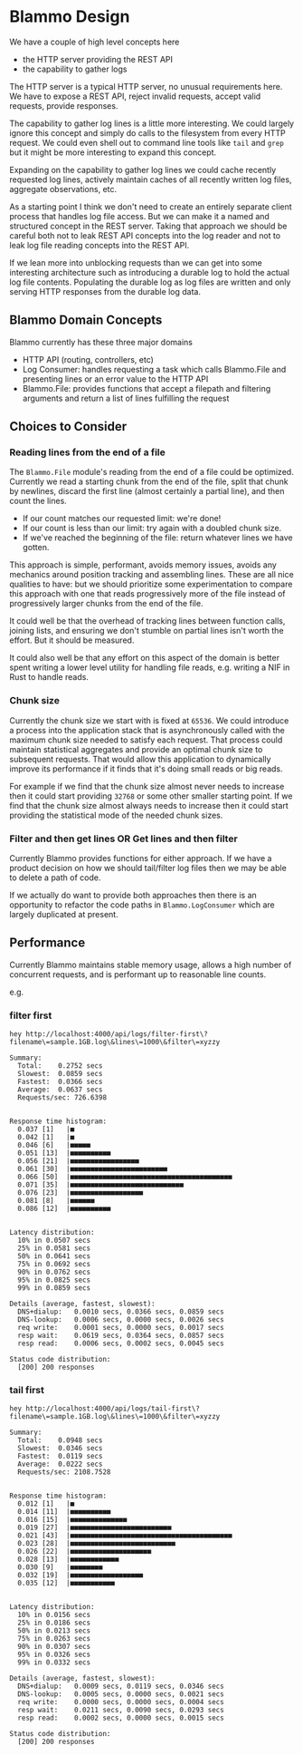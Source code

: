 # Blammo Design

We have a couple of high level concepts here

- the HTTP server providing the REST API
- the capability to gather logs

The HTTP server is a typical HTTP server, no unusual requirements here. We have to expose a REST API, reject invalid requests, accept valid requests, provide responses.

The capability to gather log lines is a little more interesting. We could largely ignore this concept and simply do calls to the filesystem from every HTTP request. We could even shell out to command line tools like `tail` and `grep` but it might be more interesting to expand this concept.

Expanding on the capability to gather log lines we could cache recently requested log lines, actively maintain caches of all recently written log files, aggregate observations, etc.

As a starting point I think we don't need to create an entirely separate client process that handles log file access. But we can make it a named and structured concept in the REST server. Taking that approach we should be careful both not to leak REST API concepts into the log reader and not to leak log file reading concepts into the REST API.

If we lean more into unblocking requests than we can get into some interesting architecture such as introducing a durable log to hold the actual log file contents. Populating the durable log as log files are written and only serving HTTP responses from the durable log data.

## Blammo Domain Concepts

Blammo currently has these three major domains

- HTTP API (routing, controllers, etc)
- Log Consumer: handles requesting a task which calls Blammo.File and presenting lines or an error value to the HTTP API
- Blammo.File: provides functions that accept a filepath and filtering arguments and return a list of lines fulfilling the request

## Choices to Consider

### Reading lines from the end of a file

The `Blammo.File` module's reading from the end of a file could be optimized. Currently we read a starting chunk from the end of the file, split that chunk by newlines, discard the first line (almost certainly a partial line), and then count the lines.

- If our count matches our requested limit: we're done!
- If our count is less than our limit: try again with a doubled chunk size.
- If we've reached the beginning of the file: return whatever lines we have gotten.

This approach is simple, performant, avoids memory issues, avoids any mechanics around position tracking and assembling lines. These are all nice qualities to have: but we should prioritize some experimentation to compare this approach with one that reads progressively more of the file instead of progressively larger chunks from the end of the file.

It could well be that the overhead of tracking lines between function calls, joining lists, and ensuring we don't stumble on partial lines isn't worth the effort. But it should be measured.

It could also well be that any effort on this aspect of the domain is better spent writing a lower level utility for handling file reads, e.g. writing a NIF in Rust to handle reads.

### Chunk size

Currently the chunk size we start with is fixed at `65536`. We could introduce a process into the application stack that is asynchronously called with the maximum chunk size needed to satisfy each request. That process could maintain statistical aggregates and provide an optimal chunk size to subsequent requests. That would allow this application to dynamically improve its performance if it finds that it's doing small reads or big reads.

For example if we find that the chunk size almost never needs to increase then it could start providing `32768` or some other smaller starting point. If we find that the chunk size almost always needs to increase then it could start providing the statistical mode of the needed chunk sizes.

### Filter and then get lines OR Get lines and then filter

Currently Blammo provides functions for either approach. If we have a product decision on how we should tail/filter log files then we may be able to delete a path of code.

If we actually do want to provide both approaches then there is an opportunity to refactor the code paths in `Blammo.LogConsumer` which are largely duplicated at present.

## Performance

Currently Blammo maintains stable memory usage, allows a high number of concurrent requests, and is performant up to reasonable line counts.

e.g.

### filter first

```
hey http://localhost:4000/api/logs/filter-first\?filename\=sample.1GB.log\&lines\=1000\&filter\=xyzzy

Summary:
  Total:    0.2752 secs
  Slowest:  0.0859 secs
  Fastest:  0.0366 secs
  Average:  0.0637 secs
  Requests/sec: 726.6398


Response time histogram:
  0.037 [1]   |■
  0.042 [1]   |■
  0.046 [6]   |■■■■■
  0.051 [13]  |■■■■■■■■■■
  0.056 [21]  |■■■■■■■■■■■■■■■■■
  0.061 [30]  |■■■■■■■■■■■■■■■■■■■■■■■■
  0.066 [50]  |■■■■■■■■■■■■■■■■■■■■■■■■■■■■■■■■■■■■■■■■
  0.071 [35]  |■■■■■■■■■■■■■■■■■■■■■■■■■■■■
  0.076 [23]  |■■■■■■■■■■■■■■■■■■
  0.081 [8]   |■■■■■■
  0.086 [12]  |■■■■■■■■■■


Latency distribution:
  10% in 0.0507 secs
  25% in 0.0581 secs
  50% in 0.0641 secs
  75% in 0.0692 secs
  90% in 0.0762 secs
  95% in 0.0825 secs
  99% in 0.0859 secs

Details (average, fastest, slowest):
  DNS+dialup:	0.0010 secs, 0.0366 secs, 0.0859 secs
  DNS-lookup:	0.0006 secs, 0.0000 secs, 0.0026 secs
  req write:	0.0001 secs, 0.0000 secs, 0.0017 secs
  resp wait:	0.0619 secs, 0.0364 secs, 0.0857 secs
  resp read:	0.0006 secs, 0.0002 secs, 0.0045 secs

Status code distribution:
  [200]	200 responses
```

### tail first

```
hey http://localhost:4000/api/logs/tail-first\?filename\=sample.1GB.log\&lines\=1000\&filter\=xyzzy

Summary:
  Total:    0.0948 secs
  Slowest:  0.0346 secs
  Fastest:  0.0119 secs
  Average:  0.0222 secs
  Requests/sec: 2108.7528


Response time histogram:
  0.012 [1]   |■
  0.014 [11]  |■■■■■■■■■■
  0.016 [15]  |■■■■■■■■■■■■■■
  0.019 [27]  |■■■■■■■■■■■■■■■■■■■■■■■■■
  0.021 [43]  |■■■■■■■■■■■■■■■■■■■■■■■■■■■■■■■■■■■■■■■■
  0.023 [28]  |■■■■■■■■■■■■■■■■■■■■■■■■■■
  0.026 [22]  |■■■■■■■■■■■■■■■■■■■■
  0.028 [13]  |■■■■■■■■■■■■
  0.030 [9]   |■■■■■■■■
  0.032 [19]  |■■■■■■■■■■■■■■■■■■
  0.035 [12]  |■■■■■■■■■■■


Latency distribution:
  10% in 0.0156 secs
  25% in 0.0186 secs
  50% in 0.0213 secs
  75% in 0.0263 secs
  90% in 0.0307 secs
  95% in 0.0326 secs
  99% in 0.0332 secs

Details (average, fastest, slowest):
  DNS+dialup:	0.0009 secs, 0.0119 secs, 0.0346 secs
  DNS-lookup:	0.0005 secs, 0.0000 secs, 0.0021 secs
  req write:	0.0000 secs, 0.0000 secs, 0.0004 secs
  resp wait:	0.0211 secs, 0.0090 secs, 0.0293 secs
  resp read:	0.0002 secs, 0.0000 secs, 0.0015 secs

Status code distribution:
  [200]	200 responses
```
